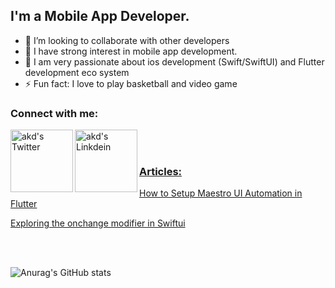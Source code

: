 ## I'm a Mobile App Developer.

- 👯 I’m looking to collaborate with other developers
- 🔭 I have strong interest in mobile app development.
- 🥅 I am very passionate about ios development (Swift/SwiftUI) and Flutter development eco system 
- ⚡ Fun fact: I love to play basketball and video game

### Connect with me:
<a href="https://twitter.com/Etoedia">
  <img align="left" alt="akd's Twitter" width="100px" src="https://img.shields.io/badge/Twitter-1DA1F2?style=for-the-badge&logo=Twitter&logoColor=white" />
</a>
<a href="https://www.linkedin.com/in/inyene-etoedia/">
  <img align="left" alt="akd's Linkdein" width="100px" src="https://img.shields.io/badge/Linkedin-0A66C2?style=for-the-badge&logo=Linkedin&logoColor=white" />
<br><br>

### Articles: 
<p>
    <a href="https://medium.com/@etoedia/how-to-setup-maestro-ui-automation-in-flutter-14770f63bc61">
        How to Setup Maestro UI Automation in Flutter
    </a>
</p>
<p>
    <a href="https://medium.com/@etoedia/exploring-the-onchange-modifier-in-swiftui-24b18034b973">
        Exploring the onchange modifier in Swiftui
    </a>
</p>
</a>
<br><br>

![Anurag's GitHub stats](https://github-readme-stats.vercel.app/api?username=DavidEtoedia&show_icons=true&count_private=true&theme=dracula)

